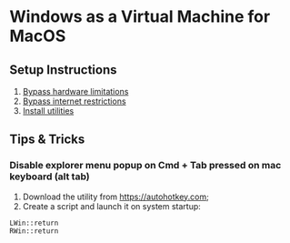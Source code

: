# Windows as a Virtual Machine for MacOS

## Setup Instructions

1. [Bypass hardware limitations](https://www.youtube.com/watch?v=Iuw4RdM19-g)
2. [Bypass internet restrictions](https://dzen.ru/a/YzhKnoDiEULuOEsQ)
3. [Install utilities](https://www.youtube.com/watch?v=0AA8MgbdmmA&t=0s)

## Tips & Tricks

### Disable explorer menu popup on Cmd + Tab pressed on mac keyboard (alt tab)

1. Download the utility from https://autohotkey.com;
2. Create a script and launch it on system startup:

```
LWin::return
RWin::return
```
